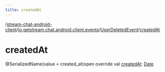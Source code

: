 ```yaml
---
title: createdAt
---
```

/[stream-chat-android-client](../../index.md)/[io.getstream.chat.android.client.events](../index.md)/[UserDeletedEvent](index.md)/[createdAt](createdAt.md)  
  
  
  
# createdAt  
@SerializedName(value = created_at)open override val [createdAt](createdAt.md): [Date](https://developer.android.com/reference/kotlin/java/util/Date.html)
